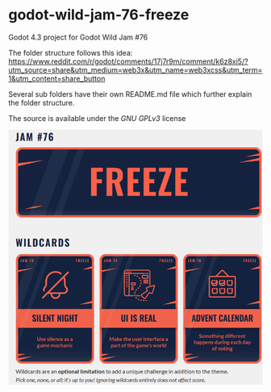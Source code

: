# godot-wild-jam-76-freeze

Godot 4.3 project for Godot Wild Jam #76

The folder structure follows this idea: https://www.reddit.com/r/godot/comments/17j7r9m/comment/k6z8xi5/?utm_source=share&utm_medium=web3x&utm_name=web3xcss&utm_term=1&utm_content=share_button

Several sub folders have their own README.md file which further explain the folder structure.

The source is available under the *GNU GPLv3* license

![The theme is "freeze". The wildcards are "silent night", "ui is real" and "advent calendar"](theme-and-wildcards.png)
